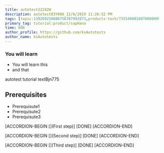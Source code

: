 ```yaml
---
title: autotest22242W
description: autotest83Y006_12/6/2019 11:26:52 PM
tags: [topic:139269250608756787992873,products:tech/73554900100700000996,tutorial:experience/advanced]
primary_tag: tutorial:product/sapHana
time: 606
author_profile: https://github.com/ksAutotests
author_name: ksAutotests
---
```

### You will learn
- You will learn this
- and that

autotest tutorial textBjn775

## Prerequisites
- Prerequisute1
- Prerequisute2
- Prerequisute3

[ACCORDION-BEGIN [](First step)]
[DONE]
[ACCORDION-END]

[ACCORDION-BEGIN [](Second step)]
[DONE]
[ACCORDION-END]

[ACCORDION-BEGIN [](Third step)]
[DONE]
[ACCORDION-END]

